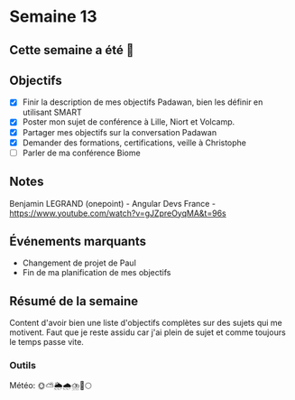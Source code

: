 # Semaine 13

## Cette semaine a été 🌈

## Objectifs

- [x] Finir la description de mes objectifs Padawan, bien les définir en utilisant SMART
- [x] Poster mon sujet de conférence à Lille, Niort et Volcamp.
- [x] Partager mes objectifs sur la conversation Padawan
- [x] Demander des formations, certifications, veille à Christophe
- [ ] Parler de ma conférence Biome

## Notes

Benjamin LEGRAND (onepoint) - Angular Devs France - <https://www.youtube.com/watch?v=gJZpreOyqMA&t=96s>

## Événements marquants

- Changement de projet de Paul
- Fin de ma planification de mes objectifs

## Résumé de la semaine

Content d'avoir bien une liste d'objectifs complètes sur des sujets qui me motivent. Faut que je reste assidu car j'ai plein de sujet et comme toujours le temps passe vite.

### Outils

Météo: 🌞⛅🌦️🌧️⛈️🌈🌕
